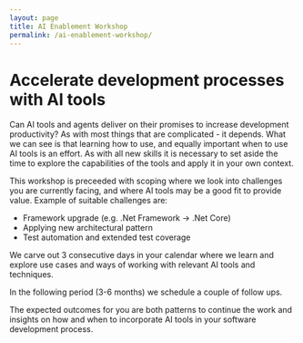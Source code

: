 ```yaml
---
layout: page
title: AI Enablement Workshop
permalink: /ai-enablement-workshop/
---
```


# Accelerate development processes with AI tools

Can AI tools and agents deliver on their promises to increase development productivity? As with most things that are complicated - it depends.
What we can see is that learning how to use, and equally important when to use AI tools is an effort. As with all new skills it is necessary to set aside the time to explore the capabilities of the tools and apply it in your own context.

This workshop is preceeded with scoping where we look into challenges you are currently facing, and where AI tools may be a good fit to provide value.
Example of suitable challenges are:
 * Framework upgrade (e.g. .Net Framework -> .Net Core)
 * Applying new architectural pattern
 * Test automation and extended test coverage

We carve out 3 consecutive days in your calendar where we learn and explore use cases and ways of working with relevant AI tools and techniques.

In the following period (3-6 months) we schedule a couple of follow ups.

The expected outcomes for you are both patterns to continue the work and insights on how and when to incorporate AI tools in your software development process.




